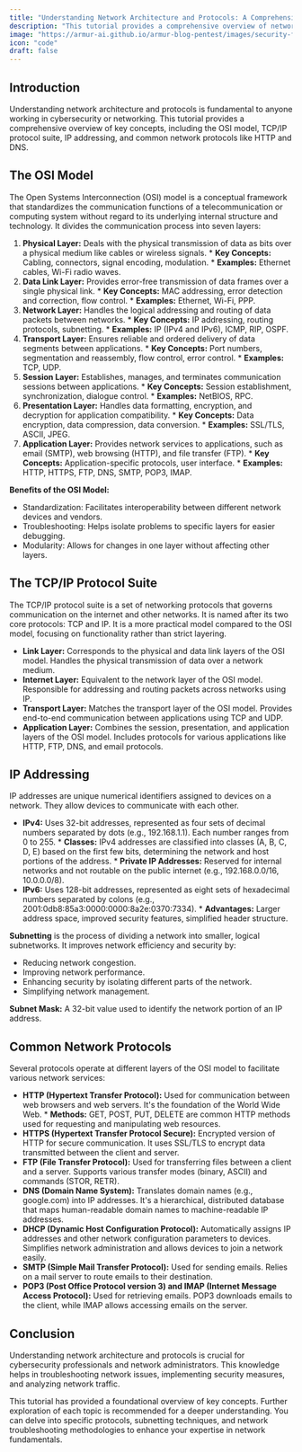 ```yaml
---
title: "Understanding Network Architecture and Protocols: A Comprehensive Guide"
description: "This tutorial provides a comprehensive overview of network architecture, including the OSI model, TCP/IP protocol suite, IP addressing, and common network protocols."
image: "https://armur-ai.github.io/armur-blog-pentest/images/security-fundamentals.png"
icon: "code"
draft: false
---
```


## Introduction

Understanding network architecture and protocols is fundamental to anyone working in cybersecurity or networking. This tutorial provides a comprehensive overview of key concepts, including the OSI model, TCP/IP protocol suite, IP addressing, and common network protocols like HTTP and DNS. 

## The OSI Model

The Open Systems Interconnection (OSI) model is a conceptual framework that standardizes the communication functions of a telecommunication or computing system without regard to its underlying internal structure and technology. It divides the communication process into seven layers:

1.  **Physical Layer:** Deals with the physical transmission of data as bits over a physical medium like cables or wireless signals.
        *   **Key Concepts:** Cabling, connectors, signal encoding, modulation.
        *   **Examples:** Ethernet cables, Wi-Fi radio waves.
2.  **Data Link Layer:** Provides error-free transmission of data frames over a single physical link. 
        *   **Key Concepts:** MAC addressing, error detection and correction, flow control.
        *   **Examples:** Ethernet, Wi-Fi, PPP.
3.  **Network Layer:** Handles the logical addressing and routing of data packets between networks. 
        *   **Key Concepts:** IP addressing, routing protocols, subnetting.
        *   **Examples:** IP (IPv4 and IPv6), ICMP, RIP, OSPF.
4.  **Transport Layer:** Ensures reliable and ordered delivery of data segments between applications. 
        *   **Key Concepts:** Port numbers, segmentation and reassembly, flow control, error control.
        *   **Examples:** TCP, UDP.
5.  **Session Layer:** Establishes, manages, and terminates communication sessions between applications.
        *   **Key Concepts:** Session establishment, synchronization, dialogue control.
        *   **Examples:** NetBIOS, RPC.
6.  **Presentation Layer:** Handles data formatting, encryption, and decryption for application compatibility.
        *   **Key Concepts:** Data encryption, data compression, data conversion.
        *   **Examples:** SSL/TLS, ASCII, JPEG.
7.  **Application Layer:** Provides network services to applications, such as email (SMTP), web browsing (HTTP), and file transfer (FTP).
        *   **Key Concepts:** Application-specific protocols, user interface.
        *   **Examples:** HTTP, HTTPS, FTP, DNS, SMTP, POP3, IMAP.

**Benefits of the OSI Model:**

*   Standardization: Facilitates interoperability between different network devices and vendors.
*   Troubleshooting: Helps isolate problems to specific layers for easier debugging.
*   Modularity: Allows for changes in one layer without affecting other layers.

## The TCP/IP Protocol Suite

The TCP/IP protocol suite is a set of networking protocols that governs communication on the internet and other networks. It is named after its two core protocols: TCP and IP. It is a more practical model compared to the OSI model, focusing on functionality rather than strict layering. 

*   **Link Layer:** Corresponds to the physical and data link layers of the OSI model. Handles the physical transmission of data over a network medium.
*   **Internet Layer:** Equivalent to the network layer of the OSI model. Responsible for addressing and routing packets across networks using IP.
*   **Transport Layer:** Matches the transport layer of the OSI model. Provides end-to-end communication between applications using TCP and UDP.
*   **Application Layer:** Combines the session, presentation, and application layers of the OSI model. Includes protocols for various applications like HTTP, FTP, DNS, and email protocols.

## IP Addressing

IP addresses are unique numerical identifiers assigned to devices on a network. They allow devices to communicate with each other. 

*   **IPv4:** Uses 32-bit addresses, represented as four sets of decimal numbers separated by dots (e.g., 192.168.1.1). Each number ranges from 0 to 255.
        *   **Classes:** IPv4 addresses are classified into classes (A, B, C, D, E) based on the first few bits, determining the network and host portions of the address.
        *   **Private IP Addresses:** Reserved for internal networks and not routable on the public internet (e.g., 192.168.0.0/16, 10.0.0.0/8).
*   **IPv6:** Uses 128-bit addresses, represented as eight sets of hexadecimal numbers separated by colons (e.g., 2001:0db8:85a3:0000:0000:8a2e:0370:7334).
        *   **Advantages:** Larger address space, improved security features, simplified header structure.

**Subnetting** is the process of dividing a network into smaller, logical subnetworks. It improves network efficiency and security by:

*   Reducing network congestion.
*   Improving network performance.
*   Enhancing security by isolating different parts of the network.
*   Simplifying network management.

**Subnet Mask:** A 32-bit value used to identify the network portion of an IP address. 

## Common Network Protocols

Several protocols operate at different layers of the OSI model to facilitate various network services:

*   **HTTP (Hypertext Transfer Protocol):** Used for communication between web browsers and web servers. It's the foundation of the World Wide Web.
        *   **Methods:** GET, POST, PUT, DELETE are common HTTP methods used for requesting and manipulating web resources.
 *   **HTTPS (Hypertext Transfer Protocol Secure):** Encrypted version of HTTP for secure communication. It uses SSL/TLS to encrypt data transmitted between the client and server. 
*   **FTP (File Transfer Protocol):** Used for transferring files between a client and a server. Supports various transfer modes (binary, ASCII) and commands (STOR, RETR).
*   **DNS (Domain Name System):** Translates domain names (e.g., google.com) into IP addresses. It's a hierarchical, distributed database that maps human-readable domain names to machine-readable IP addresses.
*   **DHCP (Dynamic Host Configuration Protocol):** Automatically assigns IP addresses and other network configuration parameters to devices. Simplifies network administration and allows devices to join a network easily.
*   **SMTP (Simple Mail Transfer Protocol):** Used for sending emails. Relies on a mail server to route emails to their destination.
*   **POP3 (Post Office Protocol version 3) and IMAP (Internet Message Access Protocol):** Used for retrieving emails. POP3 downloads emails to the client, while IMAP allows accessing emails on the server.

## Conclusion

Understanding network architecture and protocols is crucial for cybersecurity professionals and network administrators. This knowledge helps in troubleshooting network issues, implementing security measures, and analyzing network traffic. 

This tutorial has provided a foundational overview of key concepts. Further exploration of each topic is recommended for a deeper understanding. You can delve into specific protocols, subnetting techniques, and network troubleshooting methodologies to enhance your expertise in network fundamentals. 
